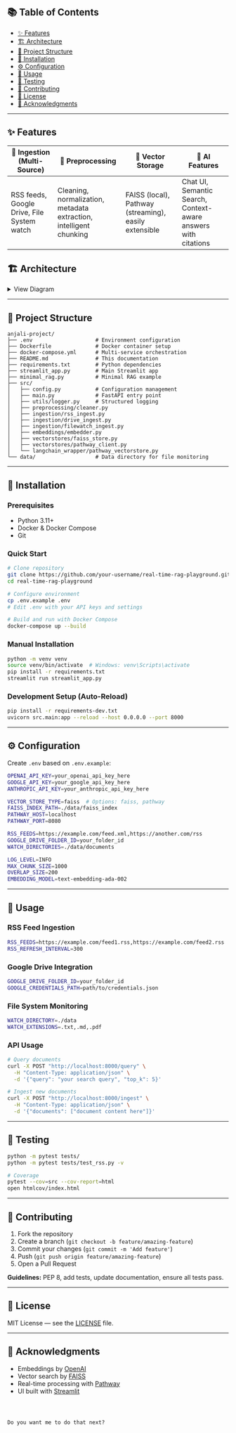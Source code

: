 


## 📚 Table of Contents
- [✨ Features](#-features)
- [🏗️ Architecture](#-architecture)
- [📁 Project Structure](#-project-structure)
- [🚀 Installation](#-installation)
- [⚙️ Configuration](#%EF%B8%8F-configuration)
- [💬 Usage](#-usage)
- [🧪 Testing](#-testing)
- [🤝 Contributing](#-contributing)
- [📄 License](#-license)
- [🙏 Acknowledgments](#-acknowledgments)

---

## ✨ Features

| 🚀 Ingestion (Multi-Source) | 🧹 Preprocessing | 💾 Vector Storage | 🤖 AI Features |
|-----------------------------|-----------------|-----------------|----------------|
| RSS feeds, Google Drive, File System watch | Cleaning, normalization, metadata extraction, intelligent chunking | FAISS (local), Pathway (streaming), easily extensible | Chat UI, Semantic Search, Context-aware answers with citations |



## 🏗️ Architecture

<details>
<summary>View Diagram</summary>

```mermaid
graph LR
    A[📡 Data Sources<br>(RSS, Drive, Files)] --> B[🔄 Ingestion Layer]
    B --> C[🧹 Preprocessing & Chunking]
    C --> D[🪶 Embedding Generation]
    D --> E[💾 Vector Store<br>(FAISS / Pathway)]
    E --> F[🤖 Query Layer & LLM]
    F --> G[💬 Streamlit UI / FastAPI API]
````

</details>

---

## 📁 Project Structure

```text
anjali-project/
├── .env                    # Environment configuration
├── Dockerfile              # Docker container setup
├── docker-compose.yml      # Multi-service orchestration
├── README.md               # This documentation
├── requirements.txt        # Python dependencies
├── streamlit_app.py        # Main Streamlit app
├── minimal_rag.py          # Minimal RAG example
├── src/
│   ├── config.py           # Configuration management
│   ├── main.py             # FastAPI entry point
│   ├── utils/logger.py     # Structured logging
│   ├── preprocessing/cleaner.py
│   ├── ingestion/rss_ingest.py
│   ├── ingestion/drive_ingest.py
│   ├── ingestion/filewatch_ingest.py
│   ├── embeddings/embedder.py
│   ├── vectorstores/faiss_store.py
│   ├── vectorstores/pathway_client.py
│   └── langchain_wrapper/pathway_vectorstore.py
└── data/                   # Data directory for file monitoring
```

---

## 🚀 Installation

### Prerequisites

* Python 3.11+
* Docker & Docker Compose
* Git

### Quick Start

```bash
# Clone repository
git clone https://github.com/your-username/real-time-rag-playground.git
cd real-time-rag-playground

# Configure environment
cp .env.example .env
# Edit .env with your API keys and settings

# Build and run with Docker Compose
docker-compose up --build
```

### Manual Installation

```bash
python -m venv venv
source venv/bin/activate  # Windows: venv\Scripts\activate
pip install -r requirements.txt
streamlit run streamlit_app.py
```

### Development Setup (Auto-Reload)

```bash
pip install -r requirements-dev.txt
uvicorn src.main:app --reload --host 0.0.0.0 --port 8000
```

---

## ⚙️ Configuration

Create `.env` based on `.env.example`:

```bash
OPENAI_API_KEY=your_openai_api_key_here
GOOGLE_API_KEY=your_google_api_key_here
ANTHROPIC_API_KEY=your_anthropic_api_key_here

VECTOR_STORE_TYPE=faiss  # Options: faiss, pathway
FAISS_INDEX_PATH=./data/faiss_index
PATHWAY_HOST=localhost
PATHWAY_PORT=8080

RSS_FEEDS=https://example.com/feed.xml,https://another.com/rss
GOOGLE_DRIVE_FOLDER_ID=your_folder_id
WATCH_DIRECTORIES=./data/documents

LOG_LEVEL=INFO
MAX_CHUNK_SIZE=1000
OVERLAP_SIZE=200
EMBEDDING_MODEL=text-embedding-ada-002
```

---

## 💬 Usage

### RSS Feed Ingestion

```bash
RSS_FEEDS=https://example.com/feed1.rss,https://example.com/feed2.rss
RSS_REFRESH_INTERVAL=300
```

### Google Drive Integration

```bash
GOOGLE_DRIVE_FOLDER_ID=your_folder_id
GOOGLE_CREDENTIALS_PATH=path/to/credentials.json
```

### File System Monitoring

```bash
WATCH_DIRECTORY=./data
WATCH_EXTENSIONS=.txt,.md,.pdf
```

### API Usage

```bash
# Query documents
curl -X POST "http://localhost:8000/query" \
  -H "Content-Type: application/json" \
  -d '{"query": "your search query", "top_k": 5}'

# Ingest new documents
curl -X POST "http://localhost:8000/ingest" \
  -H "Content-Type: application/json" \
  -d '{"documents": ["document content here"]}'
```

---

## 🧪 Testing

```bash
python -m pytest tests/
python -m pytest tests/test_rss.py -v

# Coverage
pytest --cov=src --cov-report=html
open htmlcov/index.html
```

---

## 🤝 Contributing

1. Fork the repository
2. Create a branch (`git checkout -b feature/amazing-feature`)
3. Commit your changes (`git commit -m 'Add feature'`)
4. Push (`git push origin feature/amazing-feature`)
5. Open a Pull Request

**Guidelines:** PEP 8, add tests, update documentation, ensure all tests pass.

---

## 📄 License

MIT License — see the [LICENSE](LICENSE) file.

---

## 🙏 Acknowledgments

* Embeddings by [OpenAI](https://openai.com/)
* Vector search by [FAISS](https://github.com/facebookresearch/faiss)
* Real-time processing with [Pathway](https://pathway.com/)
* UI built with [Streamlit](https://streamlit.io/)

```



Do you want me to do that next?
```
